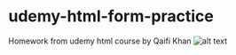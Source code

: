 # udemy-html-form-practice
Homework from udemy html course by Qaifi Khan
![alt text](https://i.ibb.co/bdQPxkS/Screenshot-from-2021-03-30-00-00-34.png)
